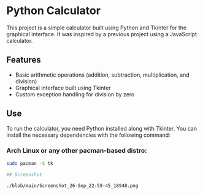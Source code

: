 # Python Calculator

This project is a simple calculator built using Python and Tkinter for the graphical interface. It was inspired by a previous project using a JavaScript calculator.

## Features
- Basic arithmetic operations (addition, subtraction, multiplication, and division)
- Graphical interface built using Tkinter
- Custom exception handling for division by zero

## Use

To run the calculator, you need Python installed along with Tkinter. You can install the necessary dependencies with the following command:

### Arch Linux or any other pacman-based distro:
```bash
sudo pacman -S tk

## Screenshot

./blob/main/Screenshot_26-Sep_22-59-45_18948.png



